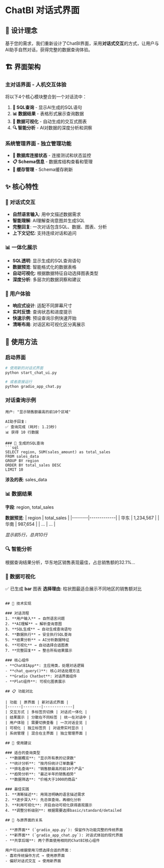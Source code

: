 # ChatBI 对话式界面

## 🎯 设计理念

基于您的需求，我们重新设计了ChatBI界面，采用**对话式交互**的方式，让用户与AI助手自然对话，获得完整的数据查询体验。

## 🏗️ 界面架构

### 主对话界面 - 人机交互体验
将以下4个核心模块整合到一个对话流中：

1. **🔧 SQL查询** - 显示AI生成的SQL语句
2. **📊 数据结果** - 表格形式展示查询数据
3. **🎨 数据可视化** - 自动生成的交互式图表
4. **🔍 智能分析** - AI对数据的深度分析和洞察

### 系统管理界面 - 独立管理功能
- **🔗 数据库连接状态** - 连接测试和状态监控
- **📋 Schema信息** - 数据库结构查看和管理
- **🔄 缓存管理** - Schema缓存刷新

## ✨ 核心特性

### 🤖 对话式交互
- **自然语言输入**: 用中文描述数据需求
- **智能理解**: AI理解查询意图并生成SQL
- **完整回复**: 一次对话包含SQL、数据、图表、分析
- **上下文记忆**: 支持连续对话和追问

### 📊 一体化展示
- **SQL透明**: 显示生成的SQL查询语句
- **数据预览**: 智能格式化的数据表格
- **自动可视化**: 根据数据特征自动选择图表类型
- **深度分析**: 多层次的数据洞察和建议

### 🎨 用户体验
- **响应式设计**: 适配不同屏幕尺寸
- **实时反馈**: 查询状态和进度提示
- **快速示例**: 预设查询示例快速开始
- **清晰布局**: 对话区和可视化区分离展示

## 🚀 使用方法

### 启动界面
```bash
# 使用新的对话式界面
python start_chat_ui.py

# 或者直接运行
python gradio_app_chat.py
```

### 对话查询示例
```
用户: "显示销售额最高的前10个区域"

AI助手回复:
✅ 查询完成 (耗时: 1.23秒)
📊 获得 10 行数据

### 🔧 生成的SQL查询
```sql
SELECT region, SUM(sales_amount) as total_sales
FROM sales_data 
GROUP BY region 
ORDER BY total_sales DESC 
LIMIT 10
```
**涉及的表**: sales_data

### 📊 数据结果
**字段**: region, total_sales

**数据预览**:
| region | total_sales |
|--------|-------------|
| 华东   | 1,234,567   |
| 华南   | 987,654     |
| ...    | ...         |

*显示前5行，总共10行*

### 🔍 智能分析
根据查询结果分析，华东地区销售表现最佳，占总销售额的32.1%...

### 🎨 数据可视化
✅ 已生成 **bar** 图表
**选择理由**: 柱状图最适合展示不同地区的销售额对比
```

## 🔧 技术实现

### 对话流程
1. **用户输入** → 自然语言问题
2. **AI理解** → 解析查询意图
3. **SQL生成** → 自动生成查询语句
4. **数据执行** → 安全执行SQL查询
5. **结果分析** → AI分析数据特征
6. **可视化** → 自动选择合适图表
7. **完整回复** → 整合所有结果展示

### 核心组件
- **ChatBIApp**: 主应用类，处理对话逻辑
- **chat_query()**: 核心对话处理方法
- **Gradio Chatbot**: 对话界面组件
- **Plot组件**: 可视化图表展示

## 📋 功能对比

| 功能 | 原界面 | 新对话式界面 |
|------|--------|-------------|
| 交互方式 | 多标签页切换 | 对话式一体化 |
| 结果展示 | 分散在不同标签 | 统一在对话中 |
| 用户体验 | 需要切换查看 | 一次对话全览 |
| 可视化 | 独立标签页 | 对话旁实时显示 |
| 系统管理 | 混合在主界面 | 独立管理界面 |

## 🎯 使用建议

### 适合的查询类型
- **数据概览**: "显示所有表的记录数"
- **统计分析**: "按月份统计订单数量"
- **排名查询**: "销售额最高的前10个产品"
- **趋势分析**: "最近半年的销售趋势"
- **数据筛选**: "价格大于1000的商品"

### 最佳实践
1. **清晰描述**: 用简洁明确的语言描述需求
2. **逐步深入**: 先总体查询，再细化分析
3. **利用可视化**: 开启自动可视化获得直观展示
4. **调整分析级别**: 根据需要选择basic/standard/detailed

## 🔄 与原界面的关系

- **原界面** (`gradio_app.py`): 保留作为功能完整的传统界面
- **新界面** (`gradio_app_chat.py`): 对话式体验的现代界面
- **共享后端**: 两个界面使用相同的ChatBI核心组件

用户可以根据使用习惯选择合适的界面：
- 喜欢传统操作方式 → 使用原界面
- 偏好对话式交互 → 使用新界面